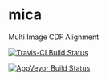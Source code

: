 # mica
Multi Image CDF Alignment


[![Travis-CI Build Status](https://travis-ci.org/julia-wrobel/mica.svg?branch=master)](https://travis-ci.org/julia-wrobel/mica)

[![AppVeyor Build Status](https://ci.appveyor.com/api/projects/status/github/julia-wrobel/mica?branch=master&svg=true)](https://ci.appveyor.com/project/julia-wrobel/mica)
